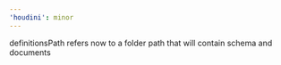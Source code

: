 ```yaml
---
'houdini': minor
---
```


definitionsPath refers now to a folder path that will contain schema and documents
